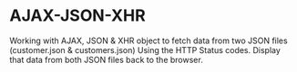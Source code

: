 # AJAX-JSON-XHR
Working with AJAX, JSON &amp; XHR object to fetch data from two JSON files (customer.json & customers.json)
Using the HTTP Status codes. 
Display that data from both JSON files back to the browser.
